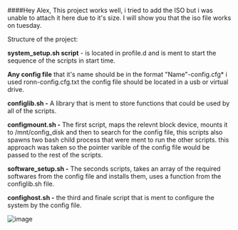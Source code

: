 
####Hey Alex,
This project works well, i tried to add the ISO but i was unable to attach it here due to it's size. I will show you that the iso file works on tuesday. 

Structure of the project: 

**system_setup.sh script** - is located in profile.d and is ment to start the sequence of the scripts in start time. 

**Any config file** that it's name should be in the format "Name"-config.cfg* i used ronn-config.cfg.txt the config file should be located in a usb or virtual drive. 

**configlib.sh -** A library that is ment to store functions that could be used by all of the scripts. 

**configmount.sh -** The first script, maps the relevnt block device, mounts it to /mnt/config_disk and then to search for the config file, this scripts also spawns two bash child process that were ment to run the other scripts. 
this approach was taken so the pointer varible of the config file would be passed to the rest of the scripts. 

**software_setup.sh -** The seconds scripts, takes an array of the required softwares from the config file and installs them, uses a function from the configlib.sh file. 

**confighost.sh -** the third and finale script that is ment to configure the system by the config file. 




![image](https://github.com/user-attachments/assets/84c496b0-c975-465c-8bd2-c7d7032d4dc7)



